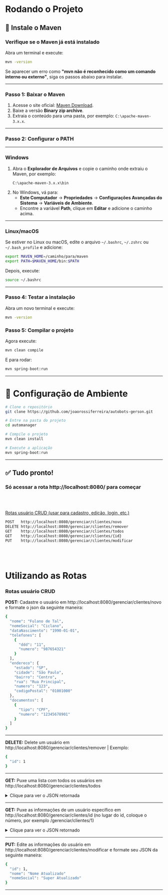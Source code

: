 # Rodando o Projeto

## 📌 Instale o Maven

### Verifique se o Maven já está instalado
Abra um terminal e execute:

```sh
mvn -version
```

Se aparecer um erro como **"mvn não é reconhecido como um comando interno ou externo"**, siga os passos abaixo para instalar.

---
### Passo 1: Baixar o Maven
1. Acesse o site oficial: [Maven Download](https://maven.apache.org/download.cgi).
2. Baixe a versão **Binary zip archive**.
3. Extraia o conteúdo para uma pasta, por exemplo: `C:\apache-maven-3.x.x`.
---
### Passo 2: Configurar o PATH 
---
### Windows
1. Abra o **Explorador de Arquivos** e copie o caminho onde extraiu o Maven, por exemplo:
   ```
   C:\apache-maven-3.x.x\bin
   ```
2. No Windows, vá para:
   - **Este Computador** → **Propriedades** → **Configurações Avançadas do Sistema** → **Variáveis de Ambiente**.
   - Encontre a variável **Path**, clique em **Editar** e adicione o caminho acima.
---
### Linux/macOS
Se estiver no Linux ou macOS, edite o arquivo `~/.bashrc`, `~/.zshrc` ou `~/.bash_profile` e adicione:

```sh
export MAVEN_HOME=/caminho/para/maven
export PATH=$MAVEN_HOME/bin:$PATH
```
Depois, execute:

```sh
source ~/.bashrc
```
---
### Passo 4: Testar a instalação
Abra um novo terminal e execute:
```sh
mvn -version
```
### Passo 5: Compilar o projeto
Agora execute:
```sh
mvn clean compile
```
E para rodar:
```sh
mvn spring-boot:run
```
---

# 📌 Configuração de Ambiente
```sh
# Clone o repositório
git clone https://github.com/joaorossiferreira/autobots-gerson.git

# Entre na pasta do projeto
cd automanager

# Compile o projeto
mvn clean install

# Execute a aplicação
mvn spring-boot:run
```
---

## ✅ Tudo pronto!
### Só acessar a rota **http://localhost:8080/** para começar
<br><br>

[ Rotas usuário CRUD (usar para cadastro, edição, login, etc.) ](#rotas-usuário-crud)
```sh
POST   http://localhost:8080/gerenciar/clientes/novo
DELETE http://localhost:8080/gerenciar/clientes/remover
GET    http://localhost:8080/gerenciar/clientes/todos
GET    http://localhost:8080/gerenciar/clientes/{id}
PUT    http://localhost:8080/gerenciar/clientes/modificar
```


<br><br>
# Utilizando as Rotas

### Rotas usuário CRUD

**POST:** Cadastre o usuário em http://localhost:8080/gerenciar/clientes/novo e formate o json da seguinte maneira:
```sh
{
  "nome": "Fulano de Tal",
  "nomeSocial": "Ciclano",
  "dataNascimento": "1990-01-01",
  "telefones": [
    {
      "ddd": "11",
      "numero": "987654321"
    }
  ],
  "endereco": {
    "estado": "SP",
    "cidade": "São Paulo",
    "bairro": "Centro",
    "rua": "Rua Principal",
    "numero": "123",
    "codigoPostal": "01001000"
  },
  "documentos": [
    {
      "tipo": "CPF",
      "numero": "12345678901"
    }
  ]
}
```

---
**DELETE:** Delete um usuário em http://localhost:8080/gerenciar/clientes/remover | Exemplo:
```sh
{
  "id": 1
}
```
---
**GET:** Puxe uma lista com todos os usuários em http://localhost:8080/gerenciar/clientes/todos
<details>
  <summary>Clique para ver o JSON retornada</summary>

```sh
[
	{
		"id": 1,
		"nome": "Fulano de Tal",
		"nomeSocial": "Ciclano",
		"dataNascimento": "1990-01-01T00:00:00.000+00:00",
		"dataCadastro": null,
		"documentos": [
			{
				"id": 1,
				"tipo": "CPF",
				"numero": "12345678901"
			}
		],
		"endereco": {
			"id": 1,
			"estado": "SP",
			"cidade": "São Paulo",
			"bairro": "Centro",
			"rua": "Rua Principal",
			"numero": "123",
			"codigoPostal": "01001000",
			"informacoesAdicionais": null
		},
		"telefones": [
			{
				"id": 1,
				"ddd": "11",
				"numero": "987654321"
			}
		]
	},
	{
		"id": 2,
		"nome": "Ciclano que não é Fulano",
		"nomeSocial": "Fulano",
		"dataNascimento": "2000-01-01T00:00:00.000+00:00",
		"dataCadastro": null,
		"documentos": [
			{
				"id": 2,
				"tipo": "CPF",
				"numero": "333333301"
			}
		],
		"endereco": {
			"id": 2,
			"estado": "SP",
			"cidade": "São Paulo",
			"bairro": "Centro",
			"rua": "Rua Principal",
			"numero": "123",
			"codigoPostal": "01001000",
			"informacoesAdicionais": null
		},
		"telefones": [
			{
				"id": 2,
				"ddd": "12",
				"numero": "1212121212"
			}
		]
	}
]
```

</details>

---
**GET:** Puxe as informações de um usuário específico em http://localhost:8080/gerenciar/clientes/id (no lugar do id, coloque o número, por exemplo /gerenciar/clientes/1)
<details>
    <summary>Clique para ver o JSON retornado</summary>

```sh
[
	{
		"id": 1,
		"nome": "Fulano de Tal",
		"nomeSocial": "Ciclano",
		"dataNascimento": "1990-01-01T00:00:00.000+00:00",
		"dataCadastro": null,
		"documentos": [
			{
				"id": 1,
				"tipo": "CPF",
				"numero": "12345678901"
			}
		],
		"endereco": {
			"id": 1,
			"estado": "SP",
			"cidade": "São Paulo",
			"bairro": "Centro",
			"rua": "Rua Principal",
			"numero": "123",
			"codigoPostal": "01001000",
			"informacoesAdicionais": null
		},
		"telefones": [
			{
				"id": 1,
				"ddd": "11",
				"numero": "987654321"
			}
		]
	}
]
```

</details>

---
**PUT:** Edite as informações do usuário em http://localhost:8080/gerenciar/clientes/modificar e formate seu JSON da seguinte maneira:
```sh
{
  "id": 1,
  "nome": "Nome Atualizado"
  "nomeSocial": "Super Atualizado"
}
```
---